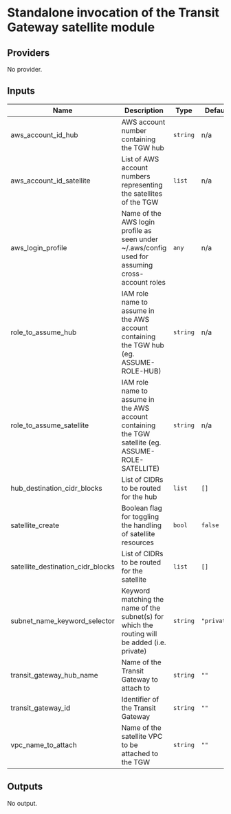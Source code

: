 # Standalone invocation of the Transit Gateway satellite module

<!-- BEGINNING OF PRE-COMMIT-TERRAFORM DOCS HOOK -->
## Providers

No provider.

## Inputs

| Name | Description | Type | Default | Required |
|------|-------------|------|---------|:-----:|
| aws\_account\_id\_hub | AWS account number containing the TGW hub | `string` | n/a | yes |
| aws\_account\_id\_satellite | List of AWS account numbers representing the satellites of the TGW | `list` | n/a | yes |
| aws\_login\_profile | Name of the AWS login profile as seen under ~/.aws/config used for assuming cross-account roles | `any` | n/a | yes |
| role\_to\_assume\_hub | IAM role name to assume in the AWS account containing the TGW hub (eg. ASSUME-ROLE-HUB) | `string` | n/a | yes |
| role\_to\_assume\_satellite | IAM role name to assume in the AWS account containing the TGW satellite (eg. ASSUME-ROLE-SATELLITE) | `string` | n/a | yes |
| hub\_destination\_cidr\_blocks | List of CIDRs to be routed for the hub | `list` | `[]` | no |
| satellite\_create | Boolean flag for toggling the handling of satellite resources | `bool` | `false` | no |
| satellite\_destination\_cidr\_blocks | List of CIDRs to be routed for the satellite | `list` | `[]` | no |
| subnet\_name\_keyword\_selector | Keyword matching the name of the subnet(s) for which the routing will be added (i.e. private) | `string` | `"private"` | no |
| transit\_gateway\_hub\_name | Name of the Transit Gateway to attach to | `string` | `""` | no |
| transit\_gateway\_id | Identifier of the Transit Gateway | `string` | `""` | no |
| vpc\_name\_to\_attach | Name of the satellite VPC to be attached to the TGW | `string` | `""` | no |

## Outputs

No output.

<!-- END OF PRE-COMMIT-TERRAFORM DOCS HOOK -->

